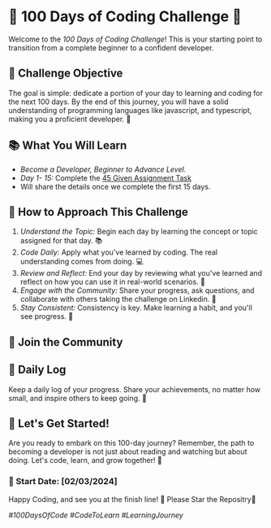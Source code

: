 # 🚀 100 Days of Coding Challenge 🚀

Welcome to the *100 Days of Coding Challenge*!
This is your starting point to transition from a complete beginner to a confident developer. <be>

## 🎯 Challenge Objective

The goal is simple: dedicate a portion of your day to learning and coding for the next 100 days. By the end of this journey, you will have a solid understanding of programming languages like javascript, and typescript, making you a proficient developer. 🌈

## 📚 What You Will Learn

- *Become a Developer, Beginner to Advance Level.*
- *Day 1- 15:* Complete the [45 Given Assignment Task](https://github.com/shahidkkan/typescript-and-node.js-45--assignments.git)
- Will share the details once we complete the first 15 days.

## 📖 How to Approach This Challenge

1. *Understand the Topic:* Begin each day by learning the concept or topic assigned for that day. 📚
2. *Code Daily:* Apply what you've learned by coding. The real understanding comes from doing. 💻
3. *Review and Reflect:* End your day by reviewing what you've learned and reflect on how you can use it in real-world scenarios. 🤔
4. *Engage with the Community:* Share your progress, ask questions, and collaborate with others taking the challenge on Linkedin. 👥
5. *Stay Consistent:* Consistency is key. Make learning a habit, and you'll see progress. 🌱

## 🤝 Join the Community


## 📝 Daily Log

Keep a daily log of your progress. Share your achievements, no matter how small, and inspire others to keep going. 💪

## 💪 Let's Get Started!

Are you ready to embark on this 100-day journey? Remember, the path to becoming a developer is not just about reading and watching but about doing. Let's code, learn, and grow together! 🚀

### 📅 Start Date: [02/03/2024]

Happy Coding, and see you at the finish line! 🏁
Please Star the Repositry🌟

*#100DaysOfCode #CodeToLearn #LearningJourney*
